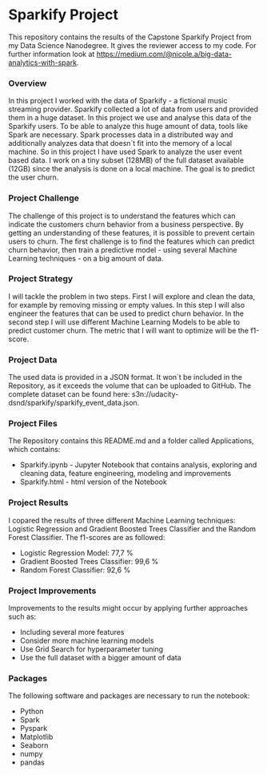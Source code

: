# Sparkify Project

This repository contains the results of the Capstone Sparkify Project from my Data Science Nanodegree. It gives the reviewer access to my code. For further information look at https://medium.com/@nicole.a/big-data-analytics-with-spark.


### Overview
In this project I worked with the data of Sparkify - a fictional music streaming provider. Sparkify collected a lot of data from users and provided them in a huge dataset. In this project we use and analyse this data of the Sparkify users. To be able to analyze this huge amount of data, tools like Spark are necessary. Spark processes data in a distributed way and additionally analyzes data that doesn´t fit into the memory of a local machine. So in this project I have used Spark to analyze the user event based data. I work on a tiny subset (128MB) of the full dataset available (12GB) since the analysis is done on a local machine. The goal is to predict the user churn.

### Project Challenge
The challenge of this project is to understand the features which can indicate the customers churn behavior from a business perspective. By getting an understanding of these features, it is possible to prevent certain users to churn. The first challenge is to find the features which can predict churn behavior, then train a predictive model - using several Machine Learning techniques - on a big amount of data.

### Project Strategy
I will tackle the problem in two steps. First I will explore and clean the data, for example by removing missing or empty values. In this step I will also engineer the features that can be used to predict churn behavior. In the second step I will use different Machine Learning Models to be able to predict customer churn. The metric that I will want to optimize will be the f1-score.

### Project Data
The used data is provided in a JSON format. It won´t be included in the Repository, as it exceeds the volume that can be uploaded to GitHub. The complete dataset can be found here: s3n://udacity-dsnd/sparkify/sparkify_event_data.json.

### Project Files
The Repository contains this README.md and a folder called Applications, which contains:

- Sparkify.ipynb - Jupyter Notebook that contains analysis, exploring and cleaning data, feature engineering, modeling and improvements
- Sparkify.html - html version of the Notebook

### Project Results
I copared the results of three different Machine Learning techniques: Logistic Regression and Gradient Boosted Trees Classifier and the Random Forest Classifier. The f1-scores are as followed:

- Logistic Regression Model: 77,7 %
- Gradient Boosted Trees Classifier: 99,6 %
- Random Forest Classifier: 92,6 %

### Project Improvements
Improvements to the results might occur by applying further approaches such as:

- Including several more features
- Consider more machine learning models
- Use Grid Search for hyperparameter tuning
- Use the full dataset with a bigger amount of data

### Packages
The following software and packages are necessary to run the notebook:
- Python
- Spark
- Pyspark
- Matplotlib
- Seaborn
- numpy
- pandas
